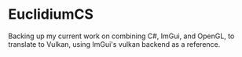 # EuclidiumCS
Backing up my current work on combining C#, ImGui, and OpenGL, to translate to Vulkan, using ImGui's vulkan backend as a reference.
